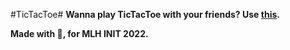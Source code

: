 #TicTacToe#
**Wanna play TicTacToe with your friends? 
Use [this](https://liri-s29.github.io/simple-tictactoe/).**

**Made with 💖, for MLH INIT 2022.**

